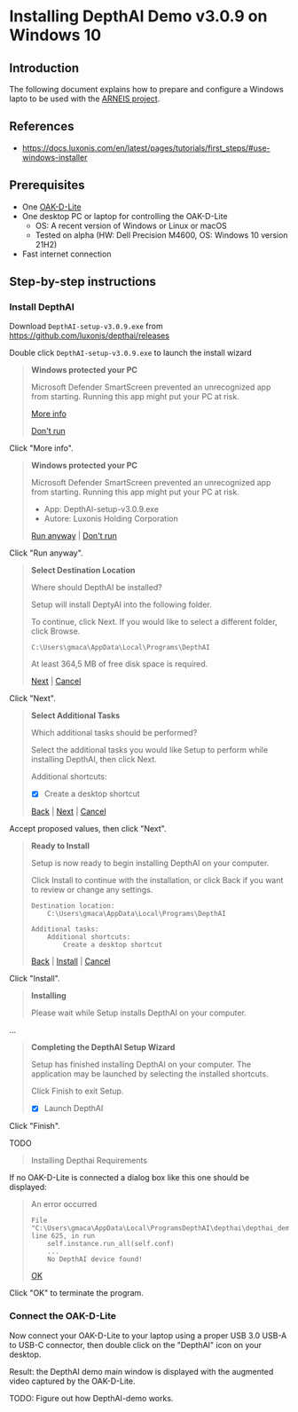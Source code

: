 # Installing DepthAI Demo v3.0.9 on Windows 10

<!-- (2022-01-14 18:33 CET) -->

## Introduction

The following document explains how to prepare and configure a Windows lapto to be used with the [ARNEIS project](https://github.com/B-AROL-O/ARNEIS/tree/fix/updates-to-howto-rpi4).

## References

* <https://docs.luxonis.com/en/latest/pages/tutorials/first_steps/#use-windows-installer>

## Prerequisites

* One [OAK-D-Lite](https://docs.luxonis.com/projects/hardware/en/latest/pages/DM9095.html)
* One desktop PC or laptop for controlling the OAK-D-Lite
  - OS: A recent version of Windows or Linux or macOS
  - Tested on alpha (HW: Dell Precision M4600, OS: Windows 10 version 21H2)
* Fast internet connection

## Step-by-step instructions

### Install DepthAI

Download `DepthAI-setup-v3.0.9.exe` from <https://github.com/luxonis/depthai/releases>

Double click `DepthAI-setup-v3.0.9.exe` to launch the install wizard

> **Windows protected your PC**
>
> Microsoft Defender SmartScreen prevented an unrecognized app from starting.
> Running this app might put your PC at risk.
>
> [More info](TODO)
>
> [Don't run](TODO)

Click "More info".

> **Windows protected your PC**
>
> Microsoft Defender SmartScreen prevented an unrecognized app from starting.
> Running this app might put your PC at risk.
>
> * App: DepthAI-setup-v3.0.9.exe
> * Autore: Luxonis Holding Corporation
>
> [Run anyway](TODO) | [Don't run](TODO)

Click "Run anyway".

> **Select Destination Location**
>
> Where should DepthAI be installed?
>
> Setup will install DeptyAI into the following folder.
>
> To continue, click Next.
> If you would like to select a different folder, click Browse.
>
> `C:\Users\gmaca\AppData\Local\Programs\DepthAI`
>
> At least 364,5 MB of free disk space is required.
>
> [Next](TODO) | [Cancel](TODO)

Click "Next".

> **Select Additional Tasks**
>
> Which additional tasks should be performed?
>
> Select the additional tasks you would like Setup to perform while installing DepthAI, then click Next.
>
> Additional shortcuts:
> * [x] Create a desktop shortcut
>
> [Back](TODO) | [Next](TODO) | [Cancel](TODO)

Accept proposed values, then click "Next".

> **Ready to Install**
>
> Setup is now ready to begin installing DepthAI on your computer.
>
> Click Install to continue with the installation, or click Back if you want to review or change any settings.
>
> ```text
> Destination location:
>     C:\Users\gmaca\AppData\Local\Programs\DepthAI
>
> Additional tasks:
>     Additional shortcuts:
>         Create a desktop shortcut
> ```
>
> [Back](TODO) | [Install](TODO) | [Cancel](TODO)

Click "Install".

<!-- (2022-01-14 19:46 CET) -->

> **Installing**
>
> Please wait while Setup installs DepthAI on your computer.

...

<!-- (2022-01-14 19:51 CET) -->

> **Completing the DepthAI Setup Wizard**
>
> Setup has finished installing DepthAI on your computer.
> The application may be launched by selecting the installed shortcuts.
>
> Click Finish to exit Setup.
>
> * [x] Launch DepthAI

Click "Finish".

TODO

> Installing Depthai Requirements

If no OAK-D-Lite is connected a dialog box like this one should be displayed:

> An error occurred
>
> ```text
> File "C:\Users\gmaca\AppData\Local\ProgramsDepthAI\depthai\depthai_demo.py", line 625, in run
>     self.instance.run_all(self.conf)
>     ...
>     No DepthAI device found!
> ```
>
> [OK](TODO)

Click "OK" to terminate the program.

### Connect the OAK-D-Lite

Now connect your OAK-D-Lite to your laptop using a proper USB 3.0 USB-A to USB-C connector,
then double click on the "DepthAI" icon on your desktop.

Result: the DepthAI demo main window is displayed with the augmented video captured by the OAK-D-Lite.

TODO: Figure out how DepthAI-demo works.

<!-- EOF -->